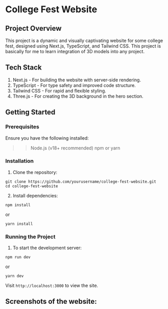 # College Fest Website

## Project Overview
This project is a dynamic and visually captivating website for some college fest, designed using Next.js, TypeScript, and Tailwind CSS. This project is basically for me to learn integration of 3D models into any project.

## Tech Stack
1. Next.js - For building the website with server-side rendering.<br>
2. TypeScript - For type safety and improved code structure.<br>
3. Tailwind CSS - For rapid and flexible styling.<br>
4. Three.js - For creating the 3D background in the hero section.<br>

## Getting Started

### Prerequisites
Ensure you have the following installed:<br>
  >> Node.js (v18+ recommended)
  >> npm or yarn<br>

### Installation
1. Clone the repository:<br>
```
git clone https://github.com/yourusername/college-fest-website.git
cd college-fest-website
```

2. Install dependencies:<br>
```
npm install
```
or<br>
```
yarn install
```

### Running the Project
1. To start the development server:<br>
```
npm run dev
```
or<br>
```
yarn dev
```
Visit ``` http://localhost:3000 ``` to view the site.

## Screenshots of the website:
